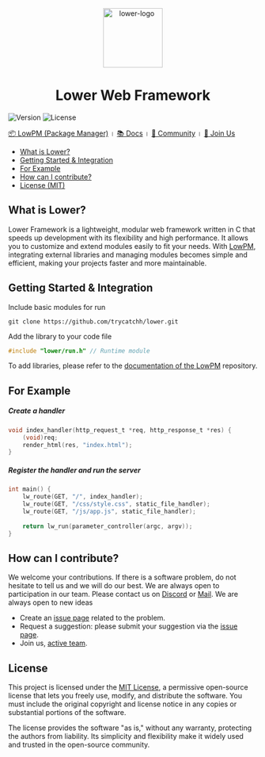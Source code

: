 <div align="center">
    <img height="120" alt="lower-logo" src="https://github.com/user-attachments/assets/f5098fac-bbdb-4746-8d3e-b0da1a4b4af4" />
</div>

<h1 align="center">Lower Web Framework</h1>

![Version](https://img.shields.io/badge/version-0.0.1-blue.svg)
![License](https://img.shields.io/github/license/trycatchh/lower?style=flat-square)

[📦 LowPM (Package Manager)](https://trycatch.network/) । [📚 Docs](https://trycatch.network/) । [👥 Community](https://trycatch.network/) । [🤝 Join Us](https://trycatch.network/)

- [What is Lower?](https://github.com/trycatchh/lower?tab=readme-ov-file#what-is-lower)
- [Getting Started & Integration](https://github.com/trycatchh/lower?tab=readme-ov-file#getting-started--integration)
- [For Example](https://github.com/trycatchh/lower?tab=readme-ov-file#for-example)
- [How can I contribute?](https://github.com/trycatchh/lower?tab=readme-ov-file#how-can-i-contribute)
- [License (MIT)](https://github.com/trycatchh/lower?tab=readme-ov-file#license)

## What is Lower?
Lower Framework is a lightweight, modular web framework written in C that speeds up development with its flexibility and high performance. It allows you to customize and extend modules easily to fit your needs. With [LowPM](https://trycatch.network), integrating external libraries and managing modules becomes simple and efficient, making your projects faster and more maintainable.

## Getting Started & Integration
Include basic modules for run
```shell
git clone https://github.com/trycatchh/lower.git
```
Add the library to your code file
```c
#include "lower/run.h" // Runtime module
```
To add libraries, please refer to the [documentation of the LowPM](https://trycatch.network/) repository.

## For Example
##### Create a handler
```c
void index_handler(http_request_t *req, http_response_t *res) {
    (void)req;
    render_html(res, "index.html");
}
```
##### Register the handler and run the server
```c
int main() {
    lw_route(GET, "/", index_handler);
    lw_route(GET, "/css/style.css", static_file_handler);
    lw_route(GET, "/js/app.js", static_file_handler);
    
    return lw_run(parameter_controller(argc, argv));
}
```

## How can I contribute?
We welcome your contributions. If there is a software problem, do not hesitate to tell us and we will do our best.
We are always open to participation in our team. Please contact us on [Discord](https://discord.gg/mepa8X7j6w) or [Mail](mailto:p0unter@proton.me). We are always open to new ideas
- Create an [issue page](https://github.com/trycatchh/lower/issues) related to the problem.
- Request a suggestion: please submit your suggestion via the [issue page](https://github.com/trycatchh/lower/issues).
- Join us, [active team](https://github.com/trycatchh/lower/graphs/contributors).

## License
This project is licensed under the [MIT License](https://github.com/trycatchh/lower/blob/main/LICENSE), a permissive open-source license that lets you freely use, modify, and distribute the software. You must include the original copyright and license notice in any copies or substantial portions of the software.

The license provides the software "as is," without any warranty, protecting the authors from liability. Its simplicity and flexibility make it widely used and trusted in the open-source community.
